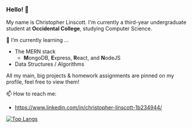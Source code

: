 ### Hello! 👋 

My name is Christopher Linscott. I'm currently a third-year undergraduate student at **Occidental College**, studying Computer Science.

🌱 I’m currently learning ...
- The MERN stack
  - **M**ongoDB, **E**xpress, **R**eact, and **N**odeJS
- Data Structures / Algorithms

All my main, big projects & homework assignments are pinned on my profile, feel free to view them!

📫 How to reach me: 
- https://www.linkedin.com/in/christopher-linscott-1b234944/

[![Top Langs](https://github-readme-stats.vercel.app/api/top-langs/?username=linschris&layout=compact)](https://github.com/anuraghazra/github-readme-stats)


<!--
**linschris/linschris** is a ✨ _special_ ✨ repository because its `README.md` (this file) appears on your GitHub profile.

Here are some ideas to get you started:

- 🔭 I’m currently working on ...
- 🌱 I’m currently learning ...
- 👯 I’m looking to collaborate on ...
- 🤔 I’m looking for help with ...
- 💬 Ask me about ...
- 📫 How to reach me: ...
- 😄 Pronouns: ...
- ⚡ Fun fact: ...
-->


